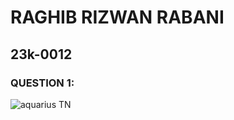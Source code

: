 # RAGHIB RIZWAN RABANI
## 23k-0012

### QUESTION 1:

![aquarius TN](https://github.com/RAGHIBRIZWAN/PfFall23/assets/142868123/f380cb6b-6902-4cd5-8fa6-3c2b97e70717)

